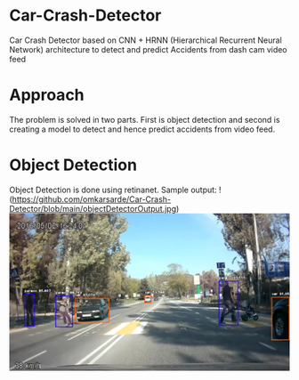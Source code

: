 # Car-Crash-Detector
 Car Crash Detector based on CNN + HRNN (Hierarchical Recurrent Neural Network) architecture to detect and predict Accidents from dash cam video feed
# Approach
The problem is solved in two parts. First is object detection and second is creating a model to detect and hence predict accidents from video feed.
# Object Detection
Object Detection is done using retinanet. 
Sample output:
!(https://github.com/omkarsarde/Car-Crash-Detector/blob/main/objectDetectorOutput.jpg)
![Screenshot](objectDetectorOutput.jpg)

